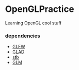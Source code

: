 # OpenGLPractice
Learning OpenGL
cool stuff

### dependencies
- [GLFW](https://www.glfw.org/download.html)
- [GLAD](https://glad.dav1d.de/)
- [stb](https://github.com/nothings/stb)
- [GLM](https://glm.g-truc.net/0.9.8/index.html)
